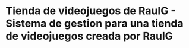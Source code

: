 # Tienda de videojuegos de RaulG - Sistema de gestion para una tienda de videojuegos creada por RaulG
